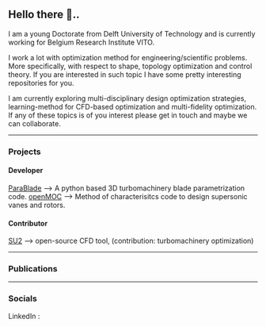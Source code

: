 ## Hello there 👋.. 

I am a young Doctorate from Delft University of Technology and is currently working for Belgium Research Institute VITO.

I work a lot with optimization method for engineering/scientific problems. More specifically, with respect to shape, topology optimization and control theory. If you are interested in such topic I have some pretty interesting repositories for you.

I am currently exploring multi-disciplinary design optimization strategies, learning-method for CFD-based optimization and multi-fidelity optimization. If any of these topics is of you interest please get in touch and maybe we can collaborate.

---
### Projects
#### Developer
[ParaBlade](http://https://github.com/NAnand-TUD/parablade "ParaBlade") --> A python based 3D turbomachinery blade parametrization code.
[openMOC](https://github.com/NAnand-TUD/open-moc) --> Method of characterisitcs code to design supersonic vanes and rotors.

#### Contributor
[SU2](https://github.com/su2code/SU2) --> open-source CFD tool, (contribution: turbomachinery optimization)

---
### Publications

---
### Socials
LinkedIn :


<!--
**NAnand-TUD/NAnand-TUD** is a ✨ _special_ ✨ repository because its `README.md` (this file) appears on your GitHub profile.

Here are some ideas to get you started:

- 🔭 I’m currently working on ...
- 🌱 I’m currently learning ...
- 👯 I’m looking to collaborate on ...
- 🤔 I’m looking for help with ...
- 💬 Ask me about ...
- 📫 How to reach me: ...
- 😄 Pronouns: ...
- ⚡ Fun fact: ...
-->
